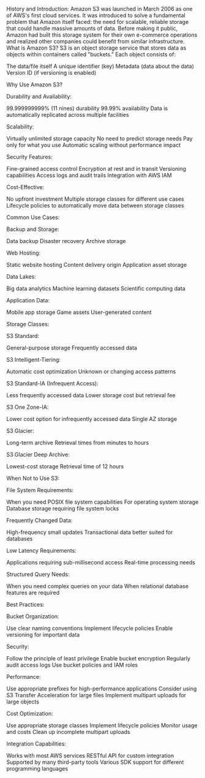 History and Introduction:
Amazon S3 was launched in March 2006 as one of AWS's first cloud services. It was introduced to solve a fundamental problem that Amazon itself faced: the need for scalable, reliable storage that could handle massive amounts of data. Before making it public, Amazon had built this storage system for their own e-commerce operations and realized other companies could benefit from similar infrastructure.
What is Amazon S3?
S3 is an object storage service that stores data as objects within containers called "buckets." Each object consists of:

The data/file itself
A unique identifier (key)
Metadata (data about the data)
Version ID (if versioning is enabled)

Why Use Amazon S3?

Durability and Availability:


99.999999999% (11 nines) durability
99.99% availability
Data is automatically replicated across multiple facilities


Scalability:


Virtually unlimited storage capacity
No need to predict storage needs
Pay only for what you use
Automatic scaling without performance impact


Security Features:


Fine-grained access control
Encryption at rest and in transit
Versioning capabilities
Access logs and audit trails
Integration with AWS IAM


Cost-Effective:


No upfront investment
Multiple storage classes for different use cases
Lifecycle policies to automatically move data between storage classes

Common Use Cases:

Backup and Storage:


Data backup
Disaster recovery
Archive storage


Web Hosting:


Static website hosting
Content delivery origin
Application asset storage


Data Lakes:


Big data analytics
Machine learning datasets
Scientific computing data


Application Data:


Mobile app storage
Game assets
User-generated content

Storage Classes:

S3 Standard:


General-purpose storage
Frequently accessed data


S3 Intelligent-Tiering:


Automatic cost optimization
Unknown or changing access patterns


S3 Standard-IA (Infrequent Access):


Less frequently accessed data
Lower storage cost but retrieval fee


S3 One Zone-IA:


Lower cost option for infrequently accessed data
Single AZ storage


S3 Glacier:


Long-term archive
Retrieval times from minutes to hours


S3 Glacier Deep Archive:


Lowest-cost storage
Retrieval time of 12 hours

When Not to Use S3:

File System Requirements:


When you need POSIX file system capabilities
For operating system storage
Database storage requiring file system locks


Frequently Changed Data:


High-frequency small updates
Transactional data better suited for databases


Low Latency Requirements:


Applications requiring sub-millisecond access
Real-time processing needs


Structured Query Needs:


When you need complex queries on your data
When relational database features are required

Best Practices:

Bucket Organization:


Use clear naming conventions
Implement lifecycle policies
Enable versioning for important data


Security:


Follow the principle of least privilege
Enable bucket encryption
Regularly audit access logs
Use bucket policies and IAM roles


Performance:


Use appropriate prefixes for high-performance applications
Consider using S3 Transfer Acceleration for large files
Implement multipart uploads for large objects


Cost Optimization:


Use appropriate storage classes
Implement lifecycle policies
Monitor usage and costs
Clean up incomplete multipart uploads

Integration Capabilities:

Works with most AWS services
RESTful API for custom integration
Supported by many third-party tools
Various SDK support for different programming languages
